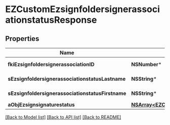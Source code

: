 # EZCustomEzsignfoldersignerassociationstatusResponse

## Properties
Name | Type | Description | Notes
------------ | ------------- | ------------- | -------------
**fkiEzsignfoldersignerassociationID** | **NSNumber*** | The unique ID of the Ezsignfoldersignerassociation | 
**sEzsignfoldersignerassociationstatusLastname** | **NSString*** | The last name of the Ezsignsigner | 
**sEzsignfoldersignerassociationstatusFirstname** | **NSString*** | The first name of the Ezsignsigner | 
**aObjEzsignsignaturestatus** | [**NSArray&lt;EZCustomEzsignsignaturestatusResponse&gt;***](EZCustomEzsignsignaturestatusResponse.md) |  | 

[[Back to Model list]](../README.md#documentation-for-models) [[Back to API list]](../README.md#documentation-for-api-endpoints) [[Back to README]](../README.md)


